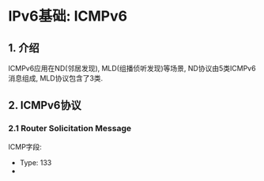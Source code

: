 # IPv6基础: ICMPv6

## 1. 介绍
ICMPv6应用在ND(邻居发现), MLD(组播侦听发现)等场景, ND协议由5类ICMPv6消息组成, MLD协议包含了3类.
## 2. ICMPv6协议
### 2.1 Router Solicitation Message
ICMP字段:<br>
+ Type: 133
+ 